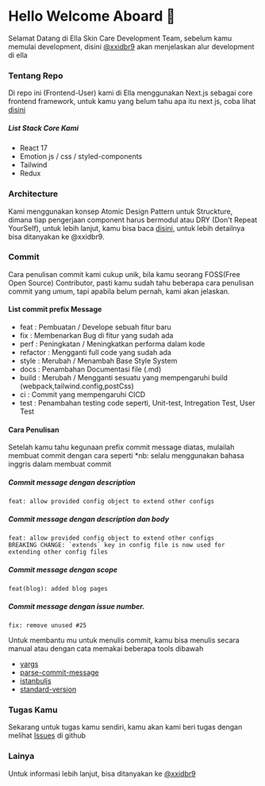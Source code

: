 # Hello Welcome Aboard 👋

Selamat Datang di Ella Skin Care Development Team, sebelum kamu memulai development, disini [@xxidbr9](https://github.com/xxidbr9) akan menjelaskan alur development di ella

### Tentang Repo

Di repo ini (Frontend-User) kami di Ella menggunakan Next.js sebagai core frontend framework, untuk kamu yang belum tahu apa itu next js, coba lihat [disini](https://nextjs.org/docs) <br/>

##### List Stack Core Kami

- React 17
- Emotion js / css / styled-components
- Tailwind
- Redux

### Architecture

Kami menggunakan konsep Atomic Design Pattern untuk Struckture, dimana tiap pengerjaan component harus bermodul atau DRY (Don't Repeat YourSelf), untuk lebih lanjut, kamu bisa baca [disini](https://atomicdesign.bradfrost.com/chapter-2/), untuk lebih detailnya bisa ditanyakan ke @xxidbr9.

### Commit

Cara penulisan commit kami cukup unik, bila kamu seorang FOSS(Free Open Source) Contributor, pasti kamu sudah tahu beberapa cara penulisan commit yang umum, tapi apabila belum pernah, kami akan jelaskan.

#### List commit prefix Message

- feat : Pembuatan / Develope sebuah fitur baru
- fix : Membenarkan Bug di fitur yang sudah ada
- perf : Peningkatan / Meningkatkan performa dalam kode
- refactor : Mengganti full code yang sudah ada
- style : Merubah / Menambah Base Style System
- docs : Penambahan Documentasi file (.md)
- build : Merubah / Mengganti sesuatu yang mempengaruhi build (webpack,tailwind.config,postCss)
- ci : Commit yang mempengaruhi CICD
- test : Penambahan testing code seperti, Unit-test, Intregation Test, User Test

#### Cara Penulisan

Setelah kamu tahu kegunaan prefix commit message diatas, mulailah membuat commit dengan cara seperti \*nb: selalu menggunakan bahasa inggris dalam membuat commit

##### Commit message dengan description

```shell
feat: allow provided config object to extend other configs
```

##### Commit message dengan description dan body

```shell
feat: allow provided config object to extend other configs
BREAKING CHANGE: `extends` key in config file is now used for extending other config files
```

##### Commit message dengan scope

```shell
feat(blog): added blog pages
```

##### Commit message dengan issue number.

```shell
fix: remove unused #25
```

Untuk membantu mu untuk menulis commit, kamu bisa menulis secara manual atau dengan cata memakai beberapa tools dibawah

- [yargs](https://github.com/yargs/yargs)
- [parse-commit-message](https://github.com/tunnckoCoreLabs/parse-commit-message)
- [istanbuljs](https://github.com/istanbuljs/istanbuljs)
- [standard-version](https://github.com/conventional-changelog/standard-version)

### Tugas Kamu

Sekarang untuk tugas kamu sendiri, kamu akan kami beri tugas dengan melihat [Issues](https://github.com/Ella-Skin-Care/ella-official-website/issues) di github

### Lainya

Untuk informasi lebih lanjut, bisa ditanyakan ke [@xxidbr9](https://github.com/xxidbr9)
